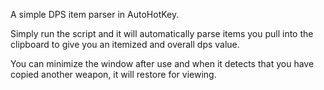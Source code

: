 A simple DPS item parser in AutoHotKey.

Simply run the script and it will automatically parse items you pull into the clipboard to give you an itemized and overall dps value.

You can minimize the window after use and when it detects that you have copied another weapon, it will restore for viewing.